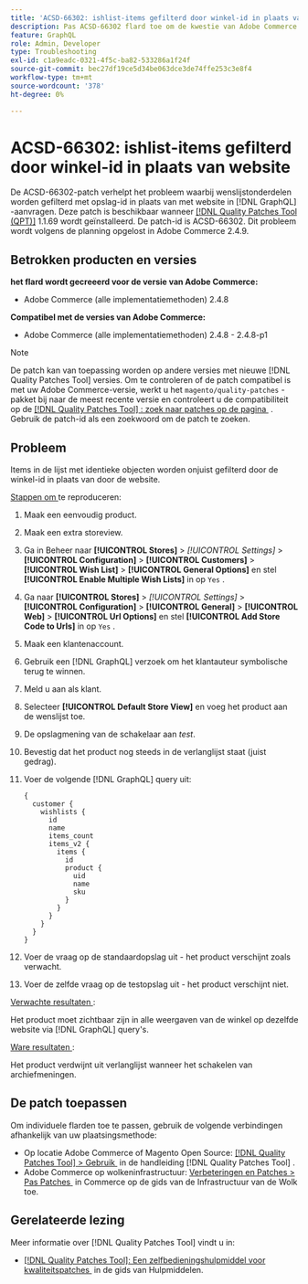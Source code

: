 ```yaml
---
title: 'ACSD-66302: ishlist-items gefilterd door winkel-id in plaats van website'
description: Pas ACSD-66302 flard toe om de kwestie van Adobe Commerce te bevestigen waar de punten die van de verlanglijst door opslagidentiteitskaart in plaats van website in  [!DNL GraphQL]  verzoeken worden gefiltreerd.
feature: GraphQL
role: Admin, Developer
type: Troubleshooting
exl-id: c1a9eadc-0321-4f5c-ba82-533286a1f24f
source-git-commit: bec27df19ce5d34be063dce3de74ffe253c3e8f4
workflow-type: tm+mt
source-wordcount: '378'
ht-degree: 0%

---
```


# ACSD-66302: ishlist-items gefilterd door winkel-id in plaats van website

De ACSD-66302-patch verhelpt het probleem waarbij wenslijstonderdelen worden gefilterd met opslag-id in plaats van met website in [!DNL GraphQL] -aanvragen. Deze patch is beschikbaar wanneer [[!DNL Quality Patches Tool (QPT)]](/help/tools/quality-patches-tool/quality-patches-tool-to-self-serve-quality-patches.md) 1.1.69 wordt geïnstalleerd. De patch-id is ACSD-66302. Dit probleem wordt volgens de planning opgelost in Adobe Commerce 2.4.9.

## Betrokken producten en versies

**het flard wordt gecreeerd voor de versie van Adobe Commerce:**

* Adobe Commerce (alle implementatiemethoden) 2.4.8

**Compatibel met de versies van Adobe Commerce:**

* Adobe Commerce (alle implementatiemethoden) 2.4.8 - 2.4.8-p1

>[!NOTE]
>
>De patch kan van toepassing worden op andere versies met nieuwe [!DNL Quality Patches Tool] versies. Om te controleren of de patch compatibel is met uw Adobe Commerce-versie, werkt u het `magento/quality-patches` -pakket bij naar de meest recente versie en controleert u de compatibiliteit op de [[!DNL Quality Patches Tool] : zoek naar patches op de pagina &#x200B;](https://experienceleague.adobe.com/tools/commerce-quality-patches/index.html?lang=nl-NL) . Gebruik de patch-id als een zoekwoord om de patch te zoeken.

## Probleem

Items in de lijst met identieke objecten worden onjuist gefilterd door de winkel-id in plaats van door de website.

<u> Stappen om </u> te reproduceren:

1. Maak een eenvoudig product.
1. Maak een extra storeview.
1. Ga in Beheer naar **[!UICONTROL Stores]** > *[!UICONTROL Settings]* > **[!UICONTROL Configuration]** > **[!UICONTROL Customers]** > **[!UICONTROL Wish List]** > **[!UICONTROL General Options]** en stel **[!UICONTROL Enable Multiple Wish Lists]** in op `Yes` .
1. Ga naar **[!UICONTROL Stores]** > *[!UICONTROL Settings]* > **[!UICONTROL Configuration]** > **[!UICONTROL General]** > **[!UICONTROL Web]** > **[!UICONTROL Url Options]** en stel **[!UICONTROL Add Store Code to Urls]** in op `Yes` .
1. Maak een klantenaccount.
1. Gebruik een [!DNL GraphQL] verzoek om het klantauteur symbolische terug te winnen.
1. Meld u aan als klant.
1. Selecteer **[!UICONTROL Default Store View]** en voeg het product aan de wenslijst toe.
1. De opslagmening van de schakelaar aan *test*.
1. Bevestig dat het product nog steeds in de verlanglijst staat (juist gedrag).
1. Voer de volgende [!DNL GraphQL] query uit:

   ```
   {
     customer {
       wishlists {
         id
         name
         items_count
         items_v2 {
           items {
             id
             product {
               uid
               name
               sku
             }
           }
         }
       }
     }
   }
   ```

1. Voer de vraag op de standaardopslag uit - het product verschijnt zoals verwacht.
1. Voer de zelfde vraag op de testopslag uit - het product verschijnt niet.

<u> Verwachte resultaten </u>:

Het product moet zichtbaar zijn in alle weergaven van de winkel op dezelfde website via [!DNL GraphQL] query&#39;s.

<u> Ware resultaten </u>:

Het product verdwijnt uit verlanglijst wanneer het schakelen van archiefmeningen.

## De patch toepassen

Om individuele flarden toe te passen, gebruik de volgende verbindingen afhankelijk van uw plaatsingsmethode:

* Op locatie Adobe Commerce of Magento Open Source: [[!DNL Quality Patches Tool] > Gebruik &#x200B;](/help/tools/quality-patches-tool/usage.md) in de handleiding [!DNL Quality Patches Tool] .
* Adobe Commerce op wolkeninfrastructuur: [&#x200B; Verbeteringen en Patches > Pas Patches &#x200B;](https://experienceleague.adobe.com/docs/commerce-cloud-service/user-guide/develop/upgrade/apply-patches.html?lang=nl-NL) in Commerce op de gids van de Infrastructuur van de Wolk toe.

## Gerelateerde lezing

Meer informatie over [!DNL Quality Patches Tool] vindt u in:

* [[!DNL Quality Patches Tool]: Een zelfbedieningshulpmiddel voor kwaliteitspatches &#x200B;](/help/tools/quality-patches-tool/quality-patches-tool-to-self-serve-quality-patches.md) in de gids van Hulpmiddelen.
